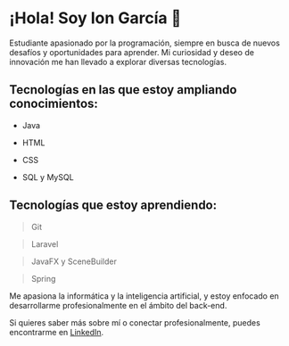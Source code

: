 # ¡Hola! Soy Ion García 👋

Estudiante apasionado por la programación, siempre en busca de nuevos desafíos y oportunidades para aprender. Mi curiosidad y deseo de innovación me han llevado a explorar diversas tecnologías.

## Tecnologías en las que estoy ampliando conocimientos:</span>  

- Java

- HTML

- CSS

- SQL y MySQL

## Tecnologías  que estoy aprendiendo:

>Git 

>Laravel 

>JavaFX y SceneBuilder

>Spring

Me apasiona la informática y la inteligencia artificial, y estoy enfocado en desarrollarme profesionalmente en el ámbito del back-end.

Si quieres saber más sobre mí o conectar profesionalmente, puedes encontrarme en [LinkedIn](https://www.linkedin.com/in/ion-garc%C3%ADa-rodr%C3%ADguez-b278502b4/).
